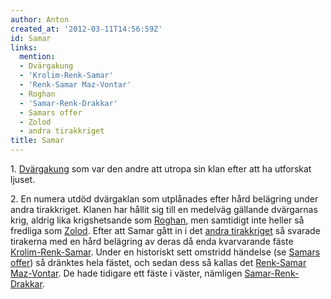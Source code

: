 ```yaml
---
author: Anton
created_at: '2012-03-11T14:56:59Z'
id: Samar
links:
  mention:
  - Dvärgakung
  - 'Krolim-Renk-Samar'
  - 'Renk-Samar Maz-Vontar'
  - Roghan
  - 'Samar-Renk-Drakkar'
  - Samars offer
  - Zolod
  - andra tirakkriget
title: Samar
---
```


1\. [Dvärgakung] som var den andre att utropa sin klan efter att ha utforskat ljuset.

2\. En numera utdöd dvärgaklan som utplånades efter hård belägring under andra tirakkriget. Klanen
har hållit sig till en medelväg gällande dvärgarnas krig, aldrig lika krigshetsande som [Roghan],
men samtidigt inte heller så fredliga som [Zolod]. Efter att Samar gått in i det [andra tirakkriget]
så svarade tirakerna med en hård belägring av deras då enda kvarvarande fäste [Krolim-Renk-Samar].
Under en historiskt sett omstridd händelse (se [Samars offer]) så dränktes hela fästet, och sedan
dess så kallas det [Renk-Samar Maz-Vontar]. De hade tidigare ett fäste i väster, nämligen
[Samar-Renk-Drakkar].

  [Dvärgakung]: Dvärgakung
  [Roghan]: Roghan
  [Zolod]: Zolod
  [andra tirakkriget]: andra_tirakkriget
  [Krolim-Renk-Samar]: Krolim-Renk-Samar
  [Samars offer]: Samars_offer
  [Renk-Samar Maz-Vontar]: Renk-Samar_Maz-Vontar
  [Samar-Renk-Drakkar]: Samar-Renk-Drakkar
